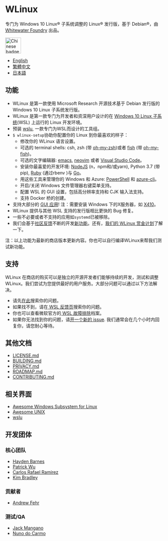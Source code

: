 # WLinux

专门为 Windows 10 Linux® 子系统调整的 Linux® 发行版，基于 Debian®，由 [Whitewater Foundry](https://whitewaterfoundry.com) 出品。

<a href='//www.microsoft.com/store/apps/9NV1GV1PXZ6P?ocid=badge'><img src='https://assets.windowsphone.com/42e5aa4a-f19a-4205-9191-a97105ed7663/Chinese_Simplified_get-it-from-MS_InvariantCulture_Default.png' alt='Chinese badge' height=50/></a>

- [English](EADME.md)
- [繁體中文](README.zh-hant.md)
- [日本語](README.ja.md)

## 功能

- WLinux 是第一款使用 Microsoft Research 开源技术基于 Debian 发行版的 Windows 10 Linux 子系统发行版。
- WLinux 是第一款专门为开发者和资深用户设计的在 [Windows 10 Linux 子系统](https://github.com/sirredbeard/Awesome-WSL)(WSL) 上运行的 Linux 开发环境。
- 预装 [wslu](https://github.com/wslutilities/wslu), 一款专门为WSL而设计的工具组。
- `$ wlinux-setup`协助你配置你的 Linux 到你最喜欢的样子：
    - 修改你的 WLinux 语言设置。
    - 可选的 terminal shells: csh, zsh (带 [oh-my-zsh](https://ohmyz.sh/))或者 [fish](https://fishshell.com/) (带 [oh-my-fish](https://github.com/oh-my-fish/oh-my-fish))。
    - 可选的文字编辑器: [emacs](https://www.gnu.org/software/emacs/), [neovim](https://neovim.io/) 或者 [Visual Studio Code](https://code.visualstudio.com/)。
    - 安装你最喜爱的开发环境: [NodeJS](https://nodejs.org/) (n，npm和/或yarn), Python 3.7 (带pip), [Ruby](http://www.ruby-lang.org/) (通过rbenv )与 [Go](https://golang.org/)。
    - 用这些工具来管理你的 Windows 和 Azure: [PowerShell](https://github.com/PowerShell/PowerShell) 和 [azure-cli](https://github.com/Azure/azure-cli)。
    - 开启/关闭 Windows 文件管理器右键菜单支持。
    - 配置 WSL 的 GUI 设置，包括高分辨率支持和 CJK 输入法支持。
    - 支持 Docker 桥的创建。
- 支持大部分的 [GUI 应用](https://github.com/ethanhs/WSL-Programs)! 注：需要安装 Windows 下的X服务器，如 [X410](http://afflnk.microsoft.com/c/1291904/459838/7593?prodsku=9NLP712ZMN9Q&u=https%3A%2F%2Fwww.microsoft.com%2Fen-us%2Fstore%2Fp%2Fx410%2F9NLP712ZMN9Q)。
- WLinux 提供与其他 WSL 支持的发行版相比更快的 Bug 修复。
- 一些不必要或者不支持的应用如`systemd`已被移除。
- 我们会基于[社区反馈](https://github.com/WhitewaterFoundry/WLinux/issues)不断的开发[新功能](https://github.com/WhitewaterFoundry/WLinux/pulls)。还有，[我们的 WLinux 赏金计划](CONTRIBUTING.md)了解一下。

注：以上功能为最新的商店版本更新内容。你也可以自行编译WLinux来帮我们测试新功能。

## 支持

WLinux 在商店的购买可以是独立的开源开发者们能够持续的开发，测试和调整 WLinux。我们尝试为您提供最好的用户服务。大部分问题可以通过以下方法解决。

- 请先[在此](https://github.com/sirredbeard/WLinux/issues)搜索你的问题。
- 如果找不到，请在[ WSL 反馈页](https://github.com/Microsoft/WSL/issues)搜索你的问题。
- 你也可以查看微软官方的[ WSL 故障排除](https://docs.microsoft.com/en-us/windows/wsl/troubleshooting)档案。
- 如果你无法找到你的问题，请[开一个新的 issue](https://github.com/WhitewaterFoundry/WLinux/issues/new?template=bug_report.md). 我们通常会在几个小时内回复你，请您耐心等待。

## 其他文档

- [LICENSE.md](LICENSE.md)
- [BUILDING.md](BUILDING.md)
- [PRIVACY.md](PRIVACY.md)
- [ROADMAP.md](ROADMAP.md)
- [CONTRIBUTING.md](CONTRIBUTING.md)

## 相关界面

- [Awesome Windows Subsystem for Linux](https://github.com/sirredbeard/Awesome-WSL)
- [Awesome UNIX](https://github.com/sirredbeard/Awesome-UNIX)
- [wslu](https://github.com/wslutilities/wslu)

## 开发团体

### 核心团队

- [Hayden Barnes](https://github.com/sirredbeard)
- [Patrick Wu](https://github.com/patrick330602)
- [Carlos Rafael Ramirez](https://github.com/crramirez)
- [Kim Bradley](https://github.com/grufwub)

### 贡献者

- [Andrew Fehr](https://github.com/ThatWeirdAndrew)

### 测试/QA

- [Jack Mangano](https://thechipcollective.com/)
- [Nuno do Carmo](http://wslcorsair.blogspot.com/)